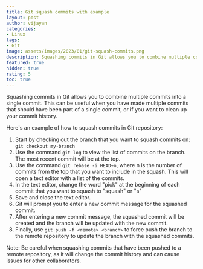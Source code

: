 ```yaml
---
title: Git squash commits with example
layout: post
author: vijayan
categories:
- Linux
tags:
- Git
image: assets/images/2023/01/git-squash-commits.png
description: Squashing commits in Git allows you to combine multiple commits into a single commit. This can be useful for cleaning up a branch before merging it into another branch.
featured: true
hidden: true
rating: 5
toc: true
---
```


Squashing commits in Git allows you to combine multiple commits into a single commit. This can be useful when you have made multiple commits that should have been part of a single commit, or if you want to clean up your commit history.

Here's an example of how to squash commits in Git repository:

1. Start by checking out the branch that you want to squash commits on: `git checkout my-branch`
2. Use the command `git log` to view the list of commits on the branch. The most recent commit will be at the top.
3. Use the command `git rebase -i HEAD~n`, where n is the number of commits from the top that you want to include in the squash. This will open a text editor with a list of the commits.
4. In the text editor, change the word "pick" at the beginning of each commit that you want to squash to "squash" or "s"
5. Save and close the text editor.
6. Git will prompt you to enter a new commit message for the squashed commit.
7. After entering a new commit message, the squashed commit will be created and the branch will be updated with the new commit.
8. Finally, use `git push -f <remote> <branch>` to force push the branch to the remote repository to update the branch with the squashed commits.

Note: Be careful when squashing commits that have been pushed to a remote repository, as it will change the commit history and can cause issues for other collaborators.
